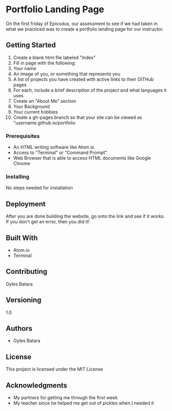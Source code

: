 # Portfolio Landing Page

On the first friday of Epicodus, our assessment to see if we had taken in what we practiced was to create a portfolio landing page for our instructor.

## Getting Started

1. Create a blank html file labeled "Index"
2. Fill in page with the following:
3. Your name
4. An image of you, or something that represents you
5. A list of projects you have created with active links to their GITHub pages
6. For each, include a brief description of the project and what languages it uses
7. Create an "About Me" section 
8. Your Background
9. Your current hobbies
10. Create a gh-pages branch so that your site can be viewed as "username.github.io/portfolio

### Prerequisites

* An HTML writing software like Atom.io
* Access to "Terminal" or "Command Prompt"
* Web Browser that is able to access HTML documents like Google Chrome

### Installing

No steps needed for installation

## Deployment

After you are done building the website, go onto the link and see if it works. If you don't get an error, then you did it!

## Built With

* Atom.io
* Terminal

## Contributing

Gyles Batara

## Versioning

1.0

## Authors

* Gyles Batara

## License

This project is licensed under the MIT License

## Acknowledgments

* My partners for getting me through the first week
* My teacher since he helped me get out of pickles when I needed it
